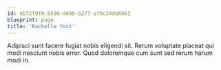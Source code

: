 ```yaml
---
id: eb72f9f0-5590-469b-b277-af0c24da6b63
blueprint: page
title: 'Rachelle Yost'
---
```

Adipisci sunt facere fugiat nobis eligendi sit. Rerum voluptate placeat qui modi nesciunt nobis error. Quod doloremque cum sunt sed rerum harum modi in.